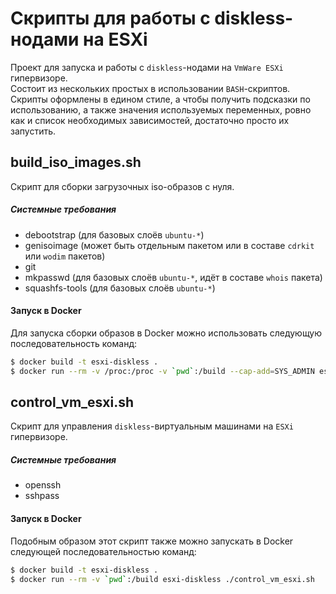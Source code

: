 # Скрипты для работы с diskless-нодами на ESXi

Проект для запуска и работы с `diskless`-нодами на `VmWare ESXi` гипервизоре. \
Состоит из нескольких простых в использовании `BASH`-скриптов.
Скрипты оформлены в едином стиле, а чтобы получить подсказки по использованию,
а также значения используемых переменных, ровно как и список необходимых зависимостей,
достаточно просто их запустить.

## build_iso_images.sh

Скрипт для сборки загрузочных iso-образов с нуля.

##### Системные требования

* debootstrap (для базовых слоёв `ubuntu-*`)
* genisoimage (может быть отдельным пакетом или в составе `cdrkit` или `wodim` пакетов)
* git
* mkpasswd (для базовых слоёв `ubuntu-*`, идёт в составе `whois` пакета)
* squashfs-tools (для базовых слоёв `ubuntu-*`)

#### Запуск в **Docker**

Для запуска сборки образов в Docker можно использовать следующую последовательность команд:

```bash
$ docker build -t esxi-diskless .
$ docker run --rm -v /proc:/proc -v `pwd`:/build --cap-add=SYS_ADMIN esxi-diskless ./build_iso_images.sh
```

## control_vm_esxi.sh

Скрипт для управления `diskless`-виртуальным машинами на `ESXi` гипервизоре.

##### Системные требования

* openssh
* sshpass

#### Запуск в **Docker**

Подобным образом этот скрипт также можно запускать в Docker следующей последовательностью команд:

```bash
$ docker build -t esxi-diskless .
$ docker run --rm -v `pwd`:/build esxi-diskless ./control_vm_esxi.sh
```
